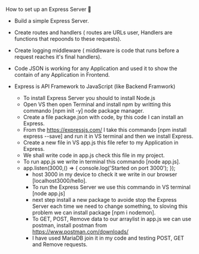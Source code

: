 How to set up an Express Server :robot:
* Build a simple Express Server.
* Create routes and handlers ( routes are URLs user, Handlers are functions that repoonds to these requests).
* Create logging middleware ( middleware is code that runs before a request reaches it's final handlers).
* Code JSON is working for any Application and used it to show the contain of any Application in Frontend.
* Express is API Framework to JavaScript (like Backend Framwork)


  - To install Express Server you should to install Node.js 
  - Open VS then open Terminal and install npm by writting this commando [npm init -y] node package manager.
  - Create a file package.json with code, by this code I can install an Express.
  - From the https://expressjs.com/ I take this commando [npm install express --save] and run it in VS terminal and then we install Express.
  - Create a new file in VS app.js this file refer to my Application in Express.
  - We shall write code in app.js check this file in my project.
  - To run app.js we write in terminal this commando [node app.js].
  - app.listen(3000,() => {
        console.log('Started on port 3000');
    });
    - host 3000 in my device to check it we write in our browser [localhost3000/hello].
    - To run the Express Server we use this commando in VS terminal [node app.js]
    - next step install a new package to avoide stop the Express Server each time we need to change something, to sloving this problem we can install package [npm i nodemon].
    - To GET, POST, Remove data to our arraylist in app.js we can use postman, install postman from https://www.postman.com/downloads/
    - I have used MariaDB join it in my code and testing POST, GET and Remove requests.

